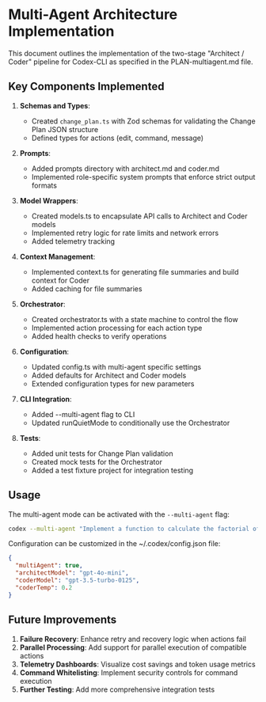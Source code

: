 # Multi-Agent Architecture Implementation

This document outlines the implementation of the two-stage "Architect / Coder" pipeline for Codex-CLI as specified in the PLAN-multiagent.md file.

## Key Components Implemented

1. **Schemas and Types**: 
   - Created `change_plan.ts` with Zod schemas for validating the Change Plan JSON structure
   - Defined types for actions (edit, command, message)

2. **Prompts**:
   - Added prompts directory with architect.md and coder.md
   - Implemented role-specific system prompts that enforce strict output formats

3. **Model Wrappers**:
   - Created models.ts to encapsulate API calls to Architect and Coder models
   - Implemented retry logic for rate limits and network errors
   - Added telemetry tracking

4. **Context Management**:
   - Implemented context.ts for generating file summaries and build context for Coder
   - Added caching for file summaries

5. **Orchestrator**:
   - Created orchestrator.ts with a state machine to control the flow
   - Implemented action processing for each action type
   - Added health checks to verify operations

6. **Configuration**:
   - Updated config.ts with multi-agent specific settings
   - Added defaults for Architect and Coder models
   - Extended configuration types for new parameters

7. **CLI Integration**:
   - Added --multi-agent flag to CLI
   - Updated runQuietMode to conditionally use the Orchestrator

8. **Tests**:
   - Added unit tests for Change Plan validation
   - Created mock tests for the Orchestrator
   - Added a test fixture project for integration testing

## Usage

The multi-agent mode can be activated with the `--multi-agent` flag:

```bash
codex --multi-agent "Implement a function to calculate the factorial of a number"
```

Configuration can be customized in the ~/.codex/config.json file:

```json
{
  "multiAgent": true,
  "architectModel": "gpt-4o-mini",
  "coderModel": "gpt-3.5-turbo-0125",
  "coderTemp": 0.2
}
```

## Future Improvements

1. **Failure Recovery**: Enhance retry and recovery logic when actions fail
2. **Parallel Processing**: Add support for parallel execution of compatible actions
3. **Telemetry Dashboards**: Visualize cost savings and token usage metrics
4. **Command Whitelisting**: Implement security controls for command execution
5. **Further Testing**: Add more comprehensive integration tests